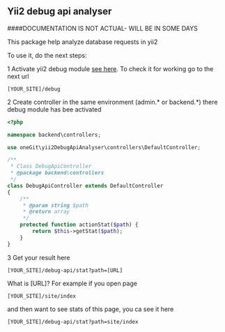 Yii2 debug api analyser
---

####DOCUMENTATION IS NOT ACTUAL- WILL BE IN SOME DAYS

This package help analyze database requests in yii2

To use it, do the next steps:

1 Activate yii2 debug module [see here](https://www.yiiframework.com/extension/yiisoft/yii2-debug).
To check it for working go to the next url

```
[YOUR_SITE]/debug
```

2 Create controller in the same environment (admin.* or backend.*) there debug module has bee activated

```php
<?php

namespace backend\controllers;

use oneGit\yii2DebugApiAnalyser\controllers\DefaultController;

/**
 * Class DebugApiController
 * @package backend\controllers
 */
class DebugApiController extends DefaultController
{
    /**
     * @param string $path
     * @return array
     */
    protected function actionStat($path) {
        return $this->getStat($path);
    }
}

```
3 Get your result here
```
[YOUR_SITE]/debug-api/stat?path=[URL]
```
What is [URL]? For example if you open page 
```
[YOUR_SITE]/site/index
```
and then want to see stats of this page, you ca see it here

```
[YOUR_SITE]/debug-api/stat?path=site/index
```